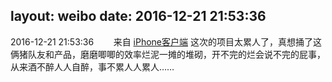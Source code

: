 layout: weibo
date: 2016-12-21 21:53:36
---
2016-12-21 21:53:36  &nbsp;&nbsp;&nbsp;&nbsp;&nbsp;&nbsp; 来自 <a href="http://app.weibo.com/t/feed/9ksdit" rel="nofollow">iPhone客户端</a>
这次的项目太累人了，真想捅了这俩猪队友和产品，磨磨唧唧的效率烂泥一摊的堆砌，开不完的烂会说不完的屁事，从来酒不醉人人自醉，事不累人人累人…… ​​​
